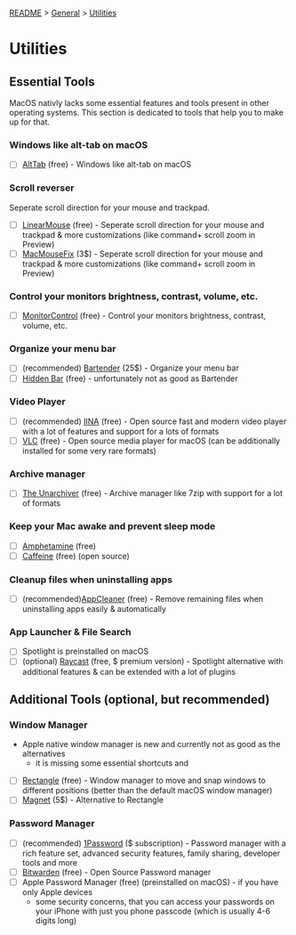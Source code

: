 [README](../../README.md) > [General](general_overview.md) > [Utilities](utilities.md)

# Utilities

## Essential Tools

MacOS nativly lacks some essential features and tools present in other operating systems. This section is dedicated to tools that help you to make up for that.

### Windows like alt-tab on macOS

- [ ] [AltTab](https://alt-tab-macos.netlify.app/) (free) - Windows like alt-tab on macOS

### Scroll reverser

Seperate scroll direction for your mouse and trackpad.

- [ ] [LinearMouse](https://linearmouse.app/) (free) - Seperate scroll direction for your mouse and trackpad & more customizations (like command+ scroll zoom in Preview)
- [ ] [MacMouseFix](https://macmousefix.com/) (3$) - Seperate scroll direction for your mouse and trackpad & more customizations (like command+ scroll zoom in Preview)

### Control your monitors brightness, contrast, volume, etc.

- [ ] [MonitorControl](https://github.com/MonitorControl/MonitorControl) (free) - Control your monitors brightness, contrast, volume, etc.

### Organize your menu bar

- [ ] (recommended) [Bartender](https://www.macbartender.com/) (25$) - Organize your menu bar
- [ ] [Hidden Bar](https://github.com/dwarvesf/hidden) (free) - unfortunately not as good as Bartender

### Video Player

- [ ] (recommended) [IINA](https://iina.io/) (free) - Open source fast and modern video player with a lot of features and support for a lots of formats
- [ ] [VLC](https://www.videolan.org/vlc/) (free) - Open source media player for macOS (can be additionally installed for some very rare formats)

### Archive manager

- [ ] [The Unarchiver](https://theunarchiver.com/) (free) - Archive manager like 7zip with support for a lot of formats

### Keep your Mac awake and prevent sleep mode

- [ ] [Amphetamine](https://apps.apple.com/de/app/amphetamine/id937984704) (free)
- [ ] [Caffeine](https://www.caffeine-app.net/) (free) (open source)

### Cleanup files when uninstalling apps

- [ ] (recommended)[AppCleaner](https://freemacsoft.net/appcleaner/) (free) - Remove remaining files when uninstalling apps easily & automatically

### App Launcher & File Search

- [ ] Spotlight is preinstalled on macOS
- [ ] (optional) [Raycast](https://www.raycast.com/) (free, $ premium version) - Spotlight alternative with additional features & can be extended with a lot of plugins

## Additional Tools (optional, but recommended)

### Window Manager

- Apple native window manager is new and currently not as good as the alternatives
  - it is missing some essential shortcuts and
- [ ] [Rectangle](https://rectangleapp.com/) (free) - Window manager to move and snap windows to different positions (better than the default macOS window manager)
- [ ] [Magnet](https://apps.apple.com/de/app/magnet/id441258766) (5$) - Alternative to Rectangle

### Password Manager

- [ ] (recommended) [1Password](https://1password.com/downloads/mac/) ($ subscription) - Password manager with a rich feature set, advanced security features, family sharing, developer tools and more
- [ ] [Bitwarden](https://bitwarden.com/) (free) - Open Source Password manager
- [ ] Apple Password Manager (free) (preinstalled on macOS) - if you have only Apple devices
  - some security concerns, that you can access your passwords on your iPhone with just you phone passcode (which is usually 4-6 digits long)
